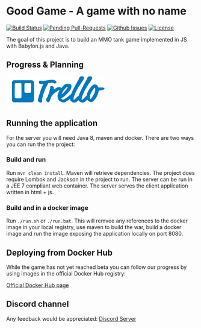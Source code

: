 # Good Game - A game with no name

[![Build Status](https://travis-ci.org/team142/gg.svg?branch=master)](https://travis-ci.org/team142/gg)
[![Pending Pull-Requests](http://githubbadges.herokuapp.com/team142/gg/pulls.svg?style=flat)](https://github.com/team142/gg/pulls)
[![Github Issues](http://githubbadges.herokuapp.com/team142/gg/issues.svg?style=flat)](https://github.com/team142/gg/issues)
[![License](http://img.shields.io/:license-mit-blue.svg?style=flat)](http://badges.mit-license.org)


The goal of this project is to build an MMO tank game implemented in JS with Babylon.js and Java.

## Progress & Planning
<a href="https://trello.com/b/kTa2O4Ya/gg-board"><img src="docs/trello.png" height="80"></a>


## Running the application

For the server you will need Java 8, maven and docker. There are two ways you can run the the project:

### Build and run

Run `mvn clean install`. Maven will retrieve dependencies. The project does require Lombok and Jackson in the project to run. 
The server can be run in a JEE 7 compliant web container. The server serves the client application written in html + js.

### Build and in a docker image

Run `./run.sh` or `./run.bat`. This will remvoe any references to the docker image in your local registry, use maven to build the war, build a docker image and run the image exposing the application locally on port 8080.


## Deploying from Docker Hub

While the game has not yet reached beta you can follow our progress by using images in the official Docker Hub registry:

[Official Docker Hub page](https://hub.docker.com/r/team142/gg/tags/)

## Discord channel

Any feedback would be appreciated:
[Discord Server](https://discord.gg/XPzJSR)

